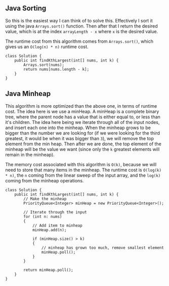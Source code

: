 ## Java Sorting

So this is the easiest way I can think of to solve this. Effectively I sort it using the java `Arrays.sort()` function. Then after that I return the desired value, which is at the index `arrayLength - x` where `x` is the desired value.

The runtime cost from this algorithm comes from `Arrays.sort()`, which gives us an `O(log(n) * n)` runtime cost.

```
class Solution {
    public int findKthLargest(int[] nums, int k) {
        Arrays.sort(nums); 
        return nums[nums.length - k];
    }
}
```

## Java Minheap

This algorithm is more optimized than the above one, in terms of runtime cost. The idea here is we use a minHeap. A minHeap is a complete binary tree, where the parent node has a value that is either equal to, or less than it's children. The idea here being we iterate through all of the input nodes, and insert each one into the minheap. When the minheap grows to be bigger than the number we are looking for (if we were looking for the third greatest, it would be when it was bigger than `3`), we will remove the top element from the min heap. Then after we are done, the top element of the minheap will be the value we want (since only the `k` greatest elements will remain in the minheap). 

The memory cost associated with this algorithm is `O(k)`, because we will need to store that many items in the minheap. The runtime cost is `O(log(k) * n)`, the `n` coming from the linear sweep of the input array, and the `log(k)` coming from the minheap operations.

```
class Solution {
    public int findKthLargest(int[] nums, int k) {
        // Make the minheap
        PriorityQueue<Integer> minHeap = new PriorityQueue<Integer>();
        
        // Iterate through the input
        for (int n: nums)
        {
            // Add item to minheap
            minHeap.add(n);
            
            if (minHeap.size() > k)
            {
                // minheap has grown too much, remove smallest element
                minHeap.poll();
            }
        }
        
        return minHeap.poll();
    }
}
```
